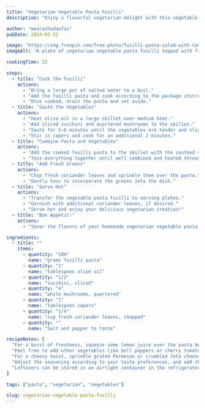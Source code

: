 ```yaml
---
title: "Vegetarian Vegetable Pasta Fusilli"
description: "Enjoy a flavorful vegetarian delight with this vegetable pasta fusilli, featuring zucchini, mushrooms, capers, and fresh greens."

author: "mearashadowfax"
pubDate: 2024-02-22

image: "https://img.freepik.com/free-photo/fusilli-pasta-salad-with-tomato-broccoli-napkin_23-2147926019.jpg?t=st=1727551232~exp=1727554832~hmac=e8faa9b377e3ca4e9ae7828e2485b9abadc3d3085503a7cfe3ba7627f9ecae15&w=826"
imageAlt: "A plate of vegetarian vegetable pasta fusilli topped with fresh herbs"

cookingTime: 25

steps:
  - title: "Cook the Fusilli"
    actions:
      - "Bring a large pot of salted water to a boil."
      - "Add the fusilli pasta and cook according to the package instructions until al dente."
      - "Once cooked, drain the pasta and set aside."
  - title: "Sauté the Vegetables"
    actions:
      - "Heat olive oil in a large skillet over medium heat."
      - "Add sliced zucchini and quartered mushrooms to the skillet."
      - "Sauté for 5-6 minutes until the vegetables are tender and slightly caramelized."
      - "Stir in capers and cook for an additional 2 minutes."
  - title: "Combine Pasta and Vegetables"
    actions:
      - "Add the cooked fusilli pasta to the skillet with the sautéed vegetables."
      - "Toss everything together until well combined and heated through."
  - title: "Add Fresh Greens"
    actions:
      - "Chop fresh coriander leaves and sprinkle them over the pasta."
      - "Gently toss to incorporate the greens into the dish."
  - title: "Serve Hot"
    actions:
      - "Transfer the vegetable pasta fusilli to serving plates."
      - "Garnish with additional coriander leaves, if desired."
      - "Serve hot and enjoy your delicious vegetarian creation!"
  - title: "Bon Appétit!"
    actions:
      - "Savor the flavors of your homemade vegetarian vegetable pasta fusilli. Enjoy!"

ingredients:
  - title: ""
    items:
      - quantity: "100"
        name: "grams fusilli pasta"
      - quantity: "1"
        name: "tablespoon olive oil"
      - quantity: "1/2"
        name: "zucchini, sliced"
      - quantity: "4"
        name: "white mushrooms, quartered"
      - quantity: "1"
        name: "tablespoon capers"
      - quantity: "1/4"
        name: "cup fresh coriander leaves, chopped"
      - quantity: ""
        name: "Salt and pepper to taste"

recipeNotes: [
  "For a burst of freshness, squeeze some lemon juice over the pasta before serving.",
  "Feel free to add other vegetables like bell peppers or cherry tomatoes for extra color and flavor.",
  "For a cheesy twist, sprinkle grated Parmesan or crumbled feta cheese over the pasta before serving.",
  "Adjust the seasoning according to your taste preferences, and add chili flakes for a spicy kick if desired.",
  "Leftovers can be stored in an airtight container in the refrigerator for up to 3 days. Reheat gently on the stovetop or in the microwave before serving."
]

tags: ["pasta", "vegetarian", "vegetables"]

slug: vegetarian-vegetable-pasta-fusilli
---
```

